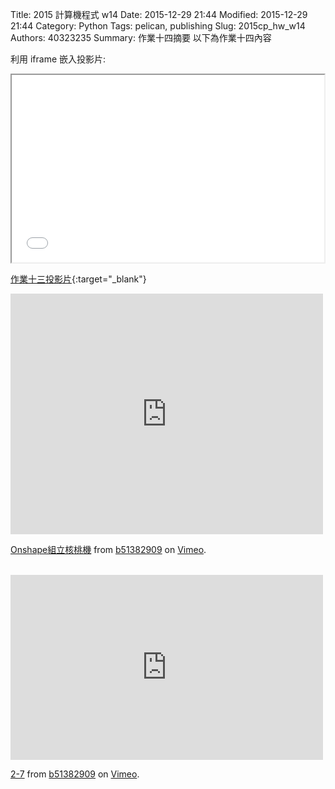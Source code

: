 Title: 2015 計算機程式 w14
Date: 2015-12-29 21:44
Modified: 2015-12-29 21:44
Category: Python
Tags: pelican, publishing
Slug: 2015cp_hw_w14
Authors: 40323235
Summary: 作業十四摘要
以下為作業十四內容

利用 iframe 嵌入投影片:

<iframe src="simplest14.html" width="500" height="300"></iframe>

[作業十三投影片](simplest14.html){:target="_blank"}
</br>
<iframe src="https://player.vimeo.com/video/150254973" width="500" height="385" frameborder="0" webkitallowfullscreen mozallowfullscreen allowfullscreen></iframe> <p><a href="https://vimeo.com/150254973">Onshape組立核桃機</a> from <a href="https://vimeo.com/user45622243">b51382909</a> on <a href="https://vimeo.com">Vimeo</a>.</p>
</br>
<iframe src="https://player.vimeo.com/video/150402559" width="500" height="296" frameborder="0" webkitallowfullscreen mozallowfullscreen allowfullscreen></iframe> <p><a href="https://vimeo.com/150402559">2-7</a> from <a href="https://vimeo.com/user45622243">b51382909</a> on <a href="https://vimeo.com">Vimeo</a>.</p>

